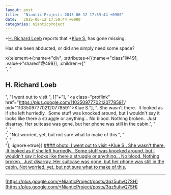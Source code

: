 ```yaml
---
layout: post
title:  "Niantic Project: 2015-06-12 17:59:44 +0900"
date:   2015-06-12 17:59:44 +0900
categories: nianticproject
---
```

+[H. Richard Loeb](https://plus.google.com/117506125229608138804 "") reports that +[Klue S.](https://plus.google.com/110350977702120778591 "") has gone missing.

Has she been abducted, or did she simply need some space?

x{:element=>{:name=>"div", :attributes=>[{:name=>"class"@491, :value=>"shared"@498}], :children=>["<br />", "<h2>H. Richard Loeb</h2>", "I went out to visit ", [["+"], "<a class=\"proflink\" href=\"https://plus.google.com/110350977702120778591\" oid=\"110350977702120778591\">Klue S.</a>"], ". She wasn't there.  It looked as if she left hurriedly.  Some stuff was knocked around, but I wouldn't say it looks like there a struggle or anything... No blood. Nothing broken.  Just disarray. Her suitcase was gone, but her phone was still in the cabin.", "<br />", "<br />", "Not worried, yet, but not sure what to make of this.", "<br />", "<br />"], :ignore=>true}}
[#### photo: I went out to visit +Klue S.. She wasn't there.  It looked as if she left hurriedly.  Some stuff was knocked around, but I wouldn't say it looks like there a struggle or anything... No blood. Nothing broken.  Just disarray. Her suitcase was gone, but her phone was still in the cabin.
Not worried, yet, but not sure what to make of this.](https://lh3.googleusercontent.com/-r6tjGEkl7sQ/VXqetIdZAGI/AAAAAAAABIc/C731U_HvDN4/w600-h326/Klue.png "")
- - -
[https://plus.google.com/+NianticProject/posts/3qz5uhvQ7SH](https://plus.google.com/+NianticProject/posts/3qz5uhvQ7SH)
